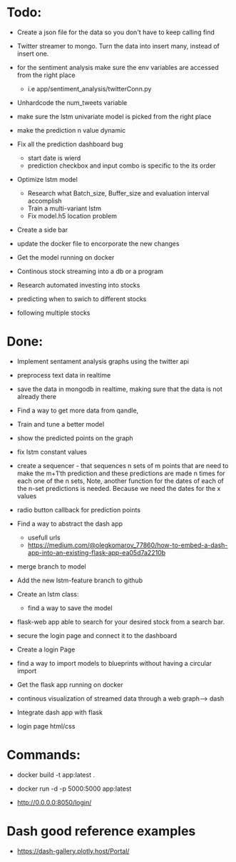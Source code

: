 # Todo:

- Create a json file for the data so you don't have to keep calling find
- Twitter streamer to mongo. Turn the data into insert many, instead of insert one.

- for the sentiment analysis make sure the env variables are accessed from the right place

  - i.e app/sentiment_analysis/twitterConn.py

- Unhardcode the num_tweets variable
- make sure the lstm univariate model is picked from the right place
- make the prediction n value dynamic

* Fix all the prediction dashboard bug

  - start date is wierd
  - prediction checkbox and input combo is specific to the its order

* Optimize lstm model

  - Research what Batch_size, Buffer_size and evaluation interval accomplish
  - Train a multi-variant lstm
  - Fix model.h5 location problem

* Create a side bar

* update the docker file to encorporate the new changes

* Get the model running on docker

* Continous stock streaming into a db or a program

* Research automated investing into stocks

* predicting when to swich to different stocks

* following multiple stocks

# Done:

- Implement sentament analysis graphs using the twitter api
- preprocess text data in realtime
- save the data in mongodb in realtime, making sure that the data is not already there

- Find a way to get more data from qandle,

- Train and tune a better model

- show the predicted points on the graph

- fix lstm constant values

- create a sequencer - that sequences n sets of m points that are need to make the m+1'th prediction and these predictions
  are made n times for each one of the n sets,
  Note, another function for the dates of each of the n-set predictions is needed. Because we need the dates for the x values

* radio button callback for prediction points

* Find a way to abstract the dash app

  - usefull urls
  - https://medium.com/@olegkomarov_77860/how-to-embed-a-dash-app-into-an-existing-flask-app-ea05d7a2210b

* merge branch to model

* Add the new lstm-feature branch to github

* Create an lstm class:

  - find a way to save the model

* flask-web app able to search for your desired stock from a search bar.

* secure the login page and connect it to the dashboard

* Create a login Page

* find a way to import models to blueprints without having a circular import

* Get the flask app running on docker

* continous visualization of streamed data through a web graph--> dash

* Integrate dash app with flask

* login page html/css

# Commands:

- docker build -t app:latest .
- docker run -d -p 5000:5000 app:latest

- http://0.0.0.0:8050/login/

# Dash good reference examples

- https://dash-gallery.plotly.host/Portal/
